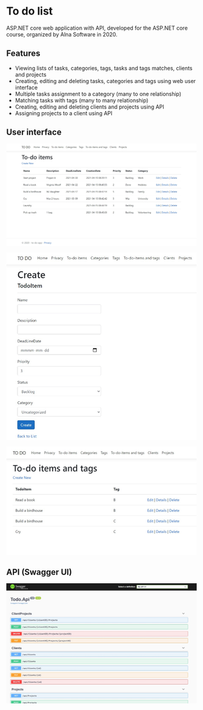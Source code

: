 # To do list

ASP.NET core web application with API, developed for the ASP.NET core course, organized by Alna Software in 2020.


## Features

- Viewing lists of tasks, categories, tags, tasks and tags matches, clients and projects
- Creating, editing and deleting tasks, categories and tags using web user interface
- Multiple tasks assignment to a category (many to one relationship)
- Matching tasks with tags (many to many relationship)
- Creating, editing and deleting clients and projects using API
- Assigning projects to a client using API

## User interface

![categories](./screenshots/1.jpg)

![create](./screenshots/2.jpg)

![manytomany](./screenshots/3.jpg)

## API (Swagger UI)

![api](./screenshots/4.jpg)
